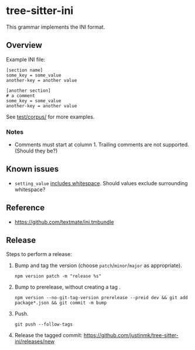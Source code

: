 tree-sitter-ini
==================

This grammar implements the INI format.

Overview
--------

Example INI file:

    [section name]
    some_key = some_value
    another-key = another value

    [another section]
    # a comment
    some_key = some_value
    another-key = another value

See [test/corpus/](./test/corpus/) for more examples.

### Notes

- Comments must start at column 1. Trailing comments are not supported. (Should they be?)

Known issues
------------

- `setting_value` [includes whitespace](https://github.com/justinmk/tree-sitter-ini/issues/3).
  Should values exclude surrounding whitespace?

Reference
---------

- https://github.com/textmate/ini.tmbundle

Release
-------

Steps to perform a release:

1. Bump and tag the version (choose `patch`/`minor`/`major` as appropriate).
   ```
   npm version patch -m "release %s"
   ```
2. Bump to prerelease, without creating a tag .
   ```
   npm version --no-git-tag-version prerelease --preid dev && git add package*.json && git commit -m bump
   ```
3. Push.
   ```
   git push --follow-tags
   ```
4. Release the tagged commit: https://github.com/justinmk/tree-sitter-ini/releases/new

